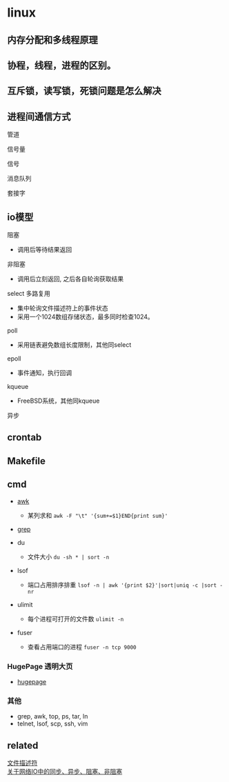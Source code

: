 # linux

## 内存分配和多线程原理

## 协程，线程，进程的区别。

## 互斥锁，读写锁，死锁问题是怎么解决

## 进程间通信方式
管道

信号量

信号

消息队列

套接字

## io模型
阻塞
- 调用后等待结果返回

非阻塞
- 调用后立刻返回, 之后各自轮询获取结果

select 多路复用
- 集中轮询文件描述符上的事件状态
- 采用一个1024数组存储状态，最多同时检查1024。

poll
- 采用链表避免数组长度限制，其他同select

epoll  
- 事件通知，执行回调
 
kqueue  
- FreeBSD系统，其他同kqueue

异步

## crontab

## Makefile

## cmd
- [awk](related/awk.md)
    - 某列求和 `awk -F "\t" '{sum+=$1}END{print sum}'`

- [grep](related/grep.md)

- du
    - 文件大小 `du -sh * | sort -n`

- lsof
    - 端口占用排序排重 `lsof -n | awk '{print $2}'|sort|uniq -c |sort -nr`

- ulimit
    - 每个进程可打开的文件数 `ulimit -n`

- fuser
    - 查看占用端口的进程 `fuser -n tcp 9000`

### HugePage 透明大页
- [hugepage](related/hugepage.md)

### 其他
- grep, awk, top, ps, tar, ln
- telnet, lsof, scp, ssh, vim

## related
[文件描述符](related/文件描述符.md)  
[关于网络IO中的同步、异步、阻塞、非阻塞](related/关于网络IO中的同步、异步、阻塞、非阻塞.md)